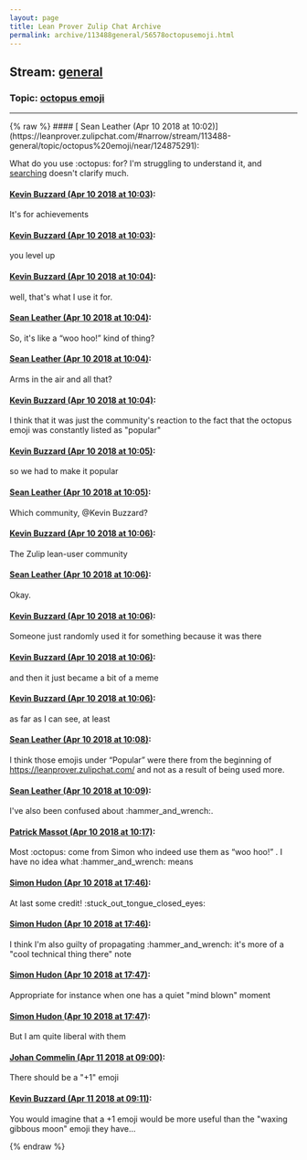 ```yaml
---
layout: page
title: Lean Prover Zulip Chat Archive 
permalink: archive/113488general/56578octopusemoji.html
---
```


## Stream: [general](https://leanprover-community.github.io/archive/113488general/index.html)
### Topic: [octopus emoji](https://leanprover-community.github.io/archive/113488general/56578octopusemoji.html)

---

<base href="https://leanprover.zulipchat.com">
{% raw %}
#### [ Sean Leather (Apr 10 2018 at 10:02)](https://leanprover.zulipchat.com/#narrow/stream/113488-general/topic/octopus%20emoji/near/124875291):
<p>What do you use <span class="emoji emoji-1f419" title="octopus">:octopus:</span> for? I'm struggling to understand it, and <a href="https://www.google.com/search?q=octopus+emoji" target="_blank" title="https://www.google.com/search?q=octopus+emoji">searching</a> doesn't clarify much.</p>

#### [ Kevin Buzzard (Apr 10 2018 at 10:03)](https://leanprover.zulipchat.com/#narrow/stream/113488-general/topic/octopus%20emoji/near/124875305):
<p>It's for achievements</p>

#### [ Kevin Buzzard (Apr 10 2018 at 10:03)](https://leanprover.zulipchat.com/#narrow/stream/113488-general/topic/octopus%20emoji/near/124875307):
<p>you level up</p>

#### [ Kevin Buzzard (Apr 10 2018 at 10:04)](https://leanprover.zulipchat.com/#narrow/stream/113488-general/topic/octopus%20emoji/near/124875353):
<p>well, that's what I use it for.</p>

#### [ Sean Leather (Apr 10 2018 at 10:04)](https://leanprover.zulipchat.com/#narrow/stream/113488-general/topic/octopus%20emoji/near/124875354):
<p>So, it's like a “woo hoo!” kind of thing?</p>

#### [ Sean Leather (Apr 10 2018 at 10:04)](https://leanprover.zulipchat.com/#narrow/stream/113488-general/topic/octopus%20emoji/near/124875358):
<p>Arms in the air and all that?</p>

#### [ Kevin Buzzard (Apr 10 2018 at 10:04)](https://leanprover.zulipchat.com/#narrow/stream/113488-general/topic/octopus%20emoji/near/124875360):
<p>I think that it was just the community's reaction to the fact that the octopus emoji was constantly listed as "popular"</p>

#### [ Kevin Buzzard (Apr 10 2018 at 10:05)](https://leanprover.zulipchat.com/#narrow/stream/113488-general/topic/octopus%20emoji/near/124875371):
<p>so we had to make it popular</p>

#### [ Sean Leather (Apr 10 2018 at 10:05)](https://leanprover.zulipchat.com/#narrow/stream/113488-general/topic/octopus%20emoji/near/124875375):
<p>Which community, <span class="user-mention" data-user-id="110038">@Kevin Buzzard</span>?</p>

#### [ Kevin Buzzard (Apr 10 2018 at 10:06)](https://leanprover.zulipchat.com/#narrow/stream/113488-general/topic/octopus%20emoji/near/124875415):
<p>The Zulip lean-user community</p>

#### [ Sean Leather (Apr 10 2018 at 10:06)](https://leanprover.zulipchat.com/#narrow/stream/113488-general/topic/octopus%20emoji/near/124875416):
<p>Okay.</p>

#### [ Kevin Buzzard (Apr 10 2018 at 10:06)](https://leanprover.zulipchat.com/#narrow/stream/113488-general/topic/octopus%20emoji/near/124875418):
<p>Someone just randomly used it for something because it was there</p>

#### [ Kevin Buzzard (Apr 10 2018 at 10:06)](https://leanprover.zulipchat.com/#narrow/stream/113488-general/topic/octopus%20emoji/near/124875419):
<p>and then it just became a bit of a meme</p>

#### [ Kevin Buzzard (Apr 10 2018 at 10:06)](https://leanprover.zulipchat.com/#narrow/stream/113488-general/topic/octopus%20emoji/near/124875421):
<p>as far as I can see, at least</p>

#### [ Sean Leather (Apr 10 2018 at 10:08)](https://leanprover.zulipchat.com/#narrow/stream/113488-general/topic/octopus%20emoji/near/124875490):
<p>I think those emojis under “Popular” were there from the beginning of <a href="" target="_blank" title="">https://leanprover.zulipchat.com/</a> and not as a result of being used more.</p>

#### [ Sean Leather (Apr 10 2018 at 10:09)](https://leanprover.zulipchat.com/#narrow/stream/113488-general/topic/octopus%20emoji/near/124875508):
<p>I've also been confused about <span class="emoji emoji-1f6e0" title="hammer and wrench">:hammer_and_wrench:</span>.</p>

#### [ Patrick Massot (Apr 10 2018 at 10:17)](https://leanprover.zulipchat.com/#narrow/stream/113488-general/topic/octopus%20emoji/near/124875766):
<p>Most <span class="emoji emoji-1f419" title="octopus">:octopus:</span> come from Simon who indeed use them as “woo hoo!” . I have no idea what <span class="emoji emoji-1f6e0" title="hammer and wrench">:hammer_and_wrench:</span>  means</p>

#### [ Simon Hudon (Apr 10 2018 at 17:46)](https://leanprover.zulipchat.com/#narrow/stream/113488-general/topic/octopus%20emoji/near/124890377):
<p>At last some credit! <span class="emoji emoji-1f61d" title="stuck out tongue closed eyes">:stuck_out_tongue_closed_eyes:</span></p>

#### [ Simon Hudon (Apr 10 2018 at 17:46)](https://leanprover.zulipchat.com/#narrow/stream/113488-general/topic/octopus%20emoji/near/124890392):
<p>I think I'm also guilty of propagating <span class="emoji emoji-1f6e0" title="hammer and wrench">:hammer_and_wrench:</span> it's more of a "cool technical thing there" note</p>

#### [ Simon Hudon (Apr 10 2018 at 17:47)](https://leanprover.zulipchat.com/#narrow/stream/113488-general/topic/octopus%20emoji/near/124890412):
<p>Appropriate for instance when one has a quiet "mind blown" moment</p>

#### [ Simon Hudon (Apr 10 2018 at 17:47)](https://leanprover.zulipchat.com/#narrow/stream/113488-general/topic/octopus%20emoji/near/124890417):
<p>But I am quite liberal with them</p>

#### [ Johan Commelin (Apr 11 2018 at 09:00)](https://leanprover.zulipchat.com/#narrow/stream/113488-general/topic/octopus%20emoji/near/124921055):
<p>There should be a "+1" emoji</p>

#### [ Kevin Buzzard (Apr 11 2018 at 09:11)](https://leanprover.zulipchat.com/#narrow/stream/113488-general/topic/octopus%20emoji/near/124921330):
<p>You would imagine that a +1 emoji would be more useful than the "waxing gibbous moon" emoji they have...</p>


{% endraw %}
